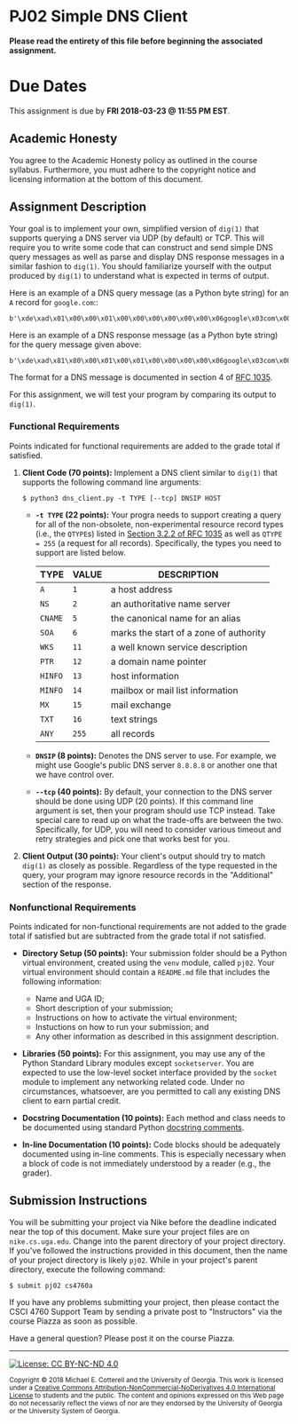 
# PJ02 Simple DNS Client

**Please read the entirety of this file before
beginning the associated assignment.** 

# Due Dates

This assignment is due by **FRI 2018-03-23 @ 11:55 PM EST**. 

## Academic Honesty

You agree to the Academic Honesty policy as outlined in the course syllabus. 
Furthermore, you must adhere to the copyright notice and licensing information 
at the bottom of this document.

## Assignment Description

Your goal is to implement your own, simplified version of `dig(1)` that supports
querying a DNS server via UDP (by default) or TCP. This will require you to
write some code that can construct and send simple DNS query messages as well as 
parse and display DNS response messages in a similar fashion to `dig(1)`.
You should familiarize yourself with the output produced by `dig(1)` 
to understand what is expected in terms of output. 

Here is an example of a DNS query message (as a Python byte string) for an
`A` record for `google.com`::
```
b'\xde\xad\x01\x00\x00\x01\x00\x00\x00\x00\x00\x00\x06google\x03com\x00\x00\x01\x00\x01'
```

Here is an example of a DNS response message (as a Python byte string) for the query message given above:
```
b'\xde\xad\x81\x80\x00\x01\x00\x01\x00\x00\x00\x00\x06google\x03com\x00\x00\x01\x00\x01\xc0\x0c\x00\x01\x00\x01\x00\x00\x01\x2b\x00\x04\xac\xd9\x0cn'
```

The format for a DNS message is documented in section 4 of 
[RFC 1035](https://tools.ietf.org/html/rfc1035).

For this assignment, we will test your program by comparing its output to `dig(1)`.

### Functional Requirements

Points indicated for functional requirements are added to the grade total
if satisfied. 

1. **Client Code (70 points):** Implement a DNS client similar to `dig(1)` that
   supports the following command line arguments:
   ```
   $ python3 dns_client.py -t TYPE [--tcp] DNSIP HOST
   ```

   * **`-t TYPE` (22 points):** Your progra needs to support creating a query for
   all of the non-obsolete, non-experimental resource record types (i.e., the `QTYPE`s) listed in 
   [Section 3.2.2 of RFC 1035](https://tools.ietf.org/html/rfc1035#section-3.2.2)
   as well as `QTYPE = 255` (a request for all records). Specifically, the types you
   need to support are listed below.

     TYPE    | VALUE | DESCRIPTION
     ------- | ----- | -----------
     `A`     |   `1` | a host address
     `NS`    |   `2` | an authoritative name server
     `CNAME` |   `5` | the canonical name for an alias
     `SOA`   |   `6` | marks the start of a zone of authority
     `WKS`   |  `11` | a well known service description
     `PTR`   |  `12` | a domain name pointer
     `HINFO` |  `13` | host information
     `MINFO` |  `14` | mailbox or mail list information
     `MX`    |  `15` | mail exchange
     `TXT`   |  `16` | text strings
     `ANY`   | `255` | all records

   * **`DNSIP` (8 points):** Denotes the DNS server to use. For example, we might use
     Google's public DNS server `8.8.8.8` or another one that we have control over.

   * **`--tcp` (40 points):** By default, your connection to the DNS server should
     be done using UDP (20 points). If this command line argument is set, then your
     program should use TCP instead. Take special care to read up on what the
     trade-offs are between the two. Specifically, for UDP, you will need to consider
     various timeout and retry strategies and pick one that works best for you.

2. **Client Output (30 points):** Your client's output should try to match `dig(1)`
   as closely as possible. Regardless of the type requested in the query, your program
   may ignore resource records in the "Additional" section of the response.

### Nonfunctional Requirements 

Points indicated for non-functional requirements are not added to the grade total
if satisfied but are subtracted from the grade total if not satisfied.

* **Directory Setup (50 points):** Your submission folder should be a Python
  virtual environment, created using the `venv` module, called `pj02`.
  Your virtual environment should contain a `README.md` file that includes
  the following information:
  * Name and UGA ID;
  * Short description of your submission;
  * Instructions on how to activate the virtual environment;
  * Instuctions on how to run your submission; and
  * Any other information as described in this assignment description. 

* **Libraries (50 points):** For this assignment, you may use any of the Python
  Standard Library modules except `socketserver`. You are expected to use the
  low-level socket interface provided by the `socket` module to implement any
  networking related code. Under no circumstances, whatsoever, are you permitted
  to call any existing DNS client to earn partial credit.

* **Docstring Documentation (10 points):** Each method and class needs to be documented
  using standard Python [docstring comments](https://www.python.org/dev/peps/pep-0257/).

* **In-line Documentation (10 points):** Code blocks should be adequately documented
  using in-line comments. This is especially necessary when a block of code
  is not immediately understood by a reader (e.g., the grader).

## Submission Instructions

You will be submitting your project via Nike before the deadline indicated
near the top of this document. Make sure your project files are on 
`nike.cs.uga.edu`. Change into the parent directory of your project directory. 
If you've followed the instructions provided in this document, then the name 
of your project directory is likely `pj02`. 
While in your project's parent directory, execute the following command: 

```
$ submit pj02 cs4760a
```

If you have any problems submitting your project, then please contact the CSCI
4760 Support Team by sending a private post to "Instructors" via the course 
Piazza as soon as possible. 

Have a general question? Please post it on the course Piazza.

<hr/>

[![License: CC BY-NC-ND 4.0](https://img.shields.io/badge/License-CC%20BY--NC--ND%204.0-lightgrey.svg)](http://creativecommons.org/licenses/by-nc-nd/4.0/)

<small>
Copyright &copy; 2018 Michael E. Cotterell and the University of Georgia.
This work is licensed under a <a rel="license" href="http://creativecommons.org/licenses/by-nc-nd/4.0/">Creative Commons Attribution-NonCommercial-NoDerivatives 4.0 International License</a> to students and the public.
The content and opinions expressed on this Web page do not necessarily reflect the views of nor are they endorsed by the University of Georgia or the University System of Georgia.
</small>

